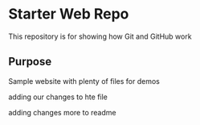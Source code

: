 # Starter Web Repo

This repository is for showing how Git and GitHub work

## Purpose

Sample website with plenty of files for demos

adding our changes to hte file

adding changes more to readme